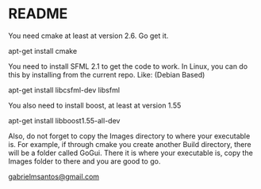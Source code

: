 # README #

You need cmake at least at version 2.6. Go get it.

apt-get install cmake

You need to install SFML 2.1 to get the code to work.
In Linux, you can do this by installing from the current repo.
Like: (Debian Based)

apt-get install libcsfml-dev libsfml

You also need to install boost, at least at version 1.55

apt-get install libboost1.55-all-dev 

Also, do not forget to copy the Images directory to where your executable is.
For example, if through cmake you create another Build directory, there will be a folder called GoGui. There it is where your executable is, copy the Images folder to there and you are good to go.

gabrielmsantos@gmail.com